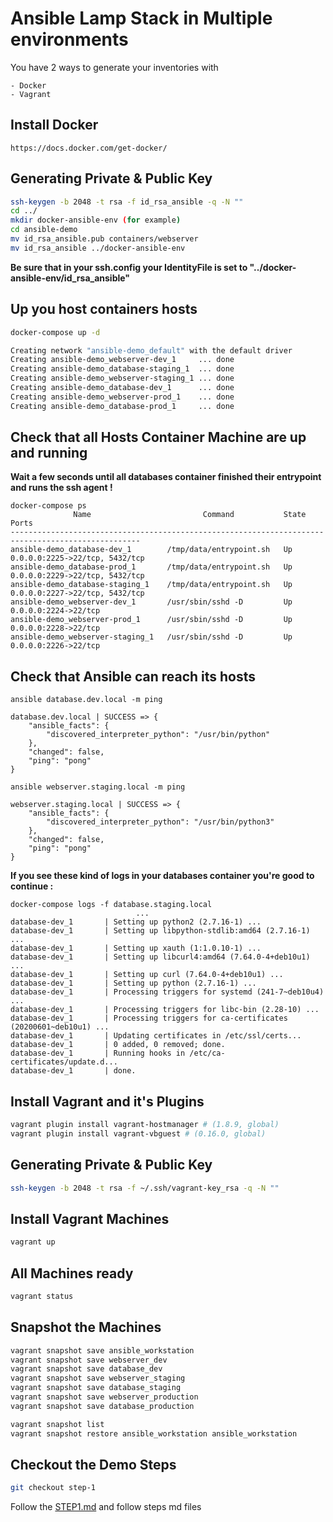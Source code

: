 # Ansible Lamp Stack in Multiple environments

You have 2 ways to generate your inventories with

    - Docker
    - Vagrant

## Install Docker

```
https://docs.docker.com/get-docker/
```

## Generating Private & Public Key

```bash
ssh-keygen -b 2048 -t rsa -f id_rsa_ansible -q -N ""
cd ../
mkdir docker-ansible-env (for example)
cd ansible-demo
mv id_rsa_ansible.pub containers/webserver
mv id_rsa_ansible ../docker-ansible-env
```
**Be sure that in your ssh.config your IdentityFile is set to "../docker-ansible-env/id_rsa_ansible"**

## Up you host containers hosts

```bash
docker-compose up -d

Creating network "ansible-demo_default" with the default driver
Creating ansible-demo_webserver-dev_1     ... done
Creating ansible-demo_database-staging_1  ... done
Creating ansible-demo_webserver-staging_1 ... done
Creating ansible-demo_database-dev_1      ... done
Creating ansible-demo_webserver-prod_1    ... done
Creating ansible-demo_database-prod_1     ... done
```

## Check that all Hosts Container Machine are up and running
**Wait a few seconds until all databases container finished their entrypoint and runs the ssh agent !**

```
docker-compose ps
              Name                         Command           State               Ports             
---------------------------------------------------------------------------------------------------
ansible-demo_database-dev_1        /tmp/data/entrypoint.sh   Up      0.0.0.0:2225->22/tcp, 5432/tcp
ansible-demo_database-prod_1       /tmp/data/entrypoint.sh   Up      0.0.0.0:2229->22/tcp, 5432/tcp
ansible-demo_database-staging_1    /tmp/data/entrypoint.sh   Up      0.0.0.0:2227->22/tcp, 5432/tcp
ansible-demo_webserver-dev_1       /usr/sbin/sshd -D         Up      0.0.0.0:2224->22/tcp          
ansible-demo_webserver-prod_1      /usr/sbin/sshd -D         Up      0.0.0.0:2228->22/tcp          
ansible-demo_webserver-staging_1   /usr/sbin/sshd -D         Up      0.0.0.0:2226->22/tcp          
```

## Check that Ansible can reach its hosts
```
ansible database.dev.local -m ping

database.dev.local | SUCCESS => {
    "ansible_facts": {
        "discovered_interpreter_python": "/usr/bin/python"
    }, 
    "changed": false, 
    "ping": "pong"
}

ansible webserver.staging.local -m ping

webserver.staging.local | SUCCESS => {
    "ansible_facts": {
        "discovered_interpreter_python": "/usr/bin/python3"
    }, 
    "changed": false, 
    "ping": "pong"
}
```

**If you see these kind of logs in your databases container you're good to continue :**
```
docker-compose logs -f database.staging.local
                            ...
database-dev_1       | Setting up python2 (2.7.16-1) ...
database-dev_1       | Setting up libpython-stdlib:amd64 (2.7.16-1) ...
database-dev_1       | Setting up xauth (1:1.0.10-1) ...
database-dev_1       | Setting up libcurl4:amd64 (7.64.0-4+deb10u1) ...
database-dev_1       | Setting up curl (7.64.0-4+deb10u1) ...
database-dev_1       | Setting up python (2.7.16-1) ...
database-dev_1       | Processing triggers for systemd (241-7~deb10u4) ...
database-dev_1       | Processing triggers for libc-bin (2.28-10) ...
database-dev_1       | Processing triggers for ca-certificates (20200601~deb10u1) ...
database-dev_1       | Updating certificates in /etc/ssl/certs...
database-dev_1       | 0 added, 0 removed; done.
database-dev_1       | Running hooks in /etc/ca-certificates/update.d...
database-dev_1       | done.
```

## Install Vagrant and it's Plugins

```bash
vagrant plugin install vagrant-hostmanager # (1.8.9, global)
vagrant plugin install vagrant-vbguest # (0.16.0, global)
```

## Generating Private & Public Key

```bash
ssh-keygen -b 2048 -t rsa -f ~/.ssh/vagrant-key_rsa -q -N ""
```

## Install Vagrant Machines

```bash
vagrant up
```

## All Machines ready

```bash
vagrant status
```

## Snapshot the Machines

```bash
vagrant snapshot save ansible_workstation
vagrant snapshot save webserver_dev
vagrant snapshot save database_dev
vagrant snapshot save webserver_staging
vagrant snapshot save database_staging
vagrant snapshot save webserver_production
vagrant snapshot save database_production
```

```bash
vagrant snapshot list
vagrant snapshot restore ansible_workstation ansible_workstation
```

## Checkout the Demo Steps

```bash
git checkout step-1
```

Follow the [STEP1.md](STEP1.md) and follow steps md files
